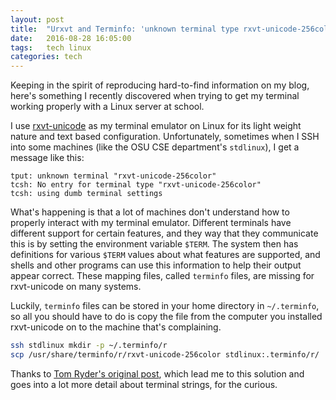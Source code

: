 ```yaml
---
layout: post
title:  "Urxvt and Terminfo: 'unknown terminal type rxvt-unicode-256color'"
date:   2016-08-28 16:05:00
tags:   tech linux
categories: tech
---
```


Keeping in the spirit of reproducing hard-to-find information on my blog, here's
something I recently discovered when trying to get my terminal working properly
with a Linux server at school.

I use [rxvt-unicode]() as my terminal emulator on Linux for its light weight
nature and text based configuration. Unfortunately, sometimes when I SSH into
some machines (like the OSU CSE department's `stdlinux`), I get a message like
this:

```
tput: unknown terminal "rxvt-unicode-256color"
tcsh: No entry for terminal type "rxvt-unicode-256color"
tcsh: using dumb terminal settings
```

What's happening is that a lot of machines don't understand how to properly
interact with my terminal emulator. Different terminals have different support
for certain features, and they way that they communicate this is by setting the
environment variable `$TERM`. The system then has definitions for various
`$TERM` values about what features are supported, and shells and other programs
can use this information to help their output appear correct. These mapping
files, called `terminfo` files, are missing for rxvt-unicode on many systems.

Luckily, `terminfo` files can be stored in your home directory in `~/.terminfo`,
so all you should have to do is copy the file from the computer you installed
rxvt-unicode on to the machine that's complaining.

```bash
ssh stdlinux mkdir -p ~/.terminfo/r
scp /usr/share/terminfo/r/rxvt-unicode-256color stdlinux:.terminfo/r/
```

Thanks to [Tom Ryder's original
post](https://sanctum.geek.nz/arabesque/term-strings/), which lead me to this
solution and goes into a lot more detail about terminal strings, for the
curious.

